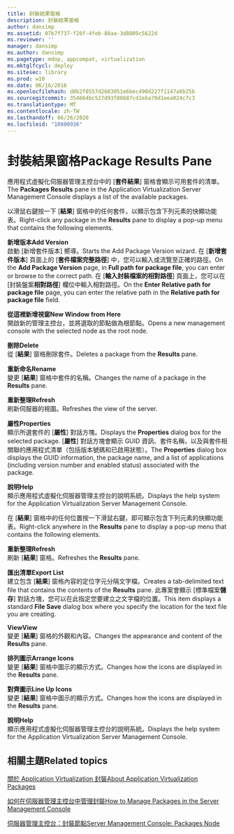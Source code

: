 ```yaml
---
title: 封裝結果窗格
description: 封裝結果窗格
author: dansimp
ms.assetid: 07b7f737-f26f-4feb-88aa-3d8009c5622d
ms.reviewer: ''
manager: dansimp
ms.author: dansimp
ms.pagetype: mdop, appcompat, virtualization
ms.mktglfcycl: deploy
ms.sitesec: library
ms.prod: w10
ms.date: 06/16/2016
ms.openlocfilehash: d8b2f0557d2683051e6bec490d227f1147a8b25b
ms.sourcegitcommit: 354664bc527d93f80687cd2eba70d1eea024c7c3
ms.translationtype: MT
ms.contentlocale: zh-TW
ms.lasthandoff: 06/26/2020
ms.locfileid: "10800936"
---
```

# <span data-ttu-id="be17b-103">封裝結果窗格</span><span class="sxs-lookup"><span data-stu-id="be17b-103">Package Results Pane</span></span>


<span data-ttu-id="be17b-104">應用程式虛擬化伺服器管理主控台中的 [**套件結果**] 窗格會顯示可用套件的清單。</span><span class="sxs-lookup"><span data-stu-id="be17b-104">The **Packages Results** pane in the Application Virtualization Server Management Console displays a list of the available packages.</span></span>

<span data-ttu-id="be17b-105">以滑鼠右鍵按一下 [**結果**] 窗格中的任何套件，以顯示包含下列元素的快顯功能表。</span><span class="sxs-lookup"><span data-stu-id="be17b-105">Right-click any package in the **Results** pane to display a pop-up menu that contains the following elements.</span></span>

<a href="" id="add-version"></a>**<span data-ttu-id="be17b-106">新增版本</span><span class="sxs-lookup"><span data-stu-id="be17b-106">Add Version</span></span>**  
<span data-ttu-id="be17b-107">啟動 [新增套件版本] 嚮導。</span><span class="sxs-lookup"><span data-stu-id="be17b-107">Starts the Add Package Version wizard.</span></span> <span data-ttu-id="be17b-108">在 [**新增套件版本**] 頁面上的 [**套件檔案完整路徑**] 中，您可以輸入或流覽至正確的路徑。</span><span class="sxs-lookup"><span data-stu-id="be17b-108">On the **Add Package Version** page, in **Full path for package file**, you can enter or browse to the correct path.</span></span> <span data-ttu-id="be17b-109">在 [**輸入封裝檔案的相對路徑**] 頁面上，您可以在 [封裝盤案**相對路徑**] 欄位中輸入相對路徑。</span><span class="sxs-lookup"><span data-stu-id="be17b-109">On the **Enter Relative path for package file** page, you can enter the relative path in the **Relative path for package file** field.</span></span>

<a href="" id="new-window-from-here"></a>**<span data-ttu-id="be17b-110">從這裡新增視窗</span><span class="sxs-lookup"><span data-stu-id="be17b-110">New Window from Here</span></span>**  
<span data-ttu-id="be17b-111">開啟新的管理主控台，並將選取的節點做為根節點。</span><span class="sxs-lookup"><span data-stu-id="be17b-111">Opens a new management console with the selected node as the root node.</span></span>

<a href="" id="delete"></a>**<span data-ttu-id="be17b-112">刪除</span><span class="sxs-lookup"><span data-stu-id="be17b-112">Delete</span></span>**  
<span data-ttu-id="be17b-113">從 [**結果**] 窗格刪除套件。</span><span class="sxs-lookup"><span data-stu-id="be17b-113">Deletes a package from the **Results** pane.</span></span>

<a href="" id="rename"></a>**<span data-ttu-id="be17b-114">重新命名</span><span class="sxs-lookup"><span data-stu-id="be17b-114">Rename</span></span>**  
<span data-ttu-id="be17b-115">變更 [**結果**] 窗格中套件的名稱。</span><span class="sxs-lookup"><span data-stu-id="be17b-115">Changes the name of a package in the **Results** pane.</span></span>

<a href="" id="refresh"></a>**<span data-ttu-id="be17b-116">重新整理</span><span class="sxs-lookup"><span data-stu-id="be17b-116">Refresh</span></span>**  
<span data-ttu-id="be17b-117">刷新伺服器的視圖。</span><span class="sxs-lookup"><span data-stu-id="be17b-117">Refreshes the view of the server.</span></span>

<a href="" id="properties"></a>**<span data-ttu-id="be17b-118">屬性</span><span class="sxs-lookup"><span data-stu-id="be17b-118">Properties</span></span>**  
<span data-ttu-id="be17b-119">顯示所選套件的 [**屬性**] 對話方塊。</span><span class="sxs-lookup"><span data-stu-id="be17b-119">Displays the **Properties** dialog box for the selected package.</span></span> <span data-ttu-id="be17b-120">[**屬性**] 對話方塊會顯示 GUID 資訊、套件名稱，以及與套件相關聯的應用程式清單（包括版本號碼和已啟用狀態）。</span><span class="sxs-lookup"><span data-stu-id="be17b-120">The **Properties** dialog box displays the GUID information, the package name, and a list of applications (including version number and enabled status) associated with the package.</span></span>

<a href="" id="help"></a>**<span data-ttu-id="be17b-121">說明</span><span class="sxs-lookup"><span data-stu-id="be17b-121">Help</span></span>**  
<span data-ttu-id="be17b-122">顯示應用程式虛擬化伺服器管理主控台的說明系統。</span><span class="sxs-lookup"><span data-stu-id="be17b-122">Displays the help system for the Application Virtualization Server Management Console.</span></span>

<span data-ttu-id="be17b-123">在 [**結果**] 窗格中的任何位置按一下滑鼠右鍵，即可顯示包含下列元素的快顯功能表。</span><span class="sxs-lookup"><span data-stu-id="be17b-123">Right-click anywhere in the **Results** pane to display a pop-up menu that contains the following elements.</span></span>

<a href="" id="refresh"></a>**<span data-ttu-id="be17b-124">重新整理</span><span class="sxs-lookup"><span data-stu-id="be17b-124">Refresh</span></span>**  
<span data-ttu-id="be17b-125">刷新 [**結果**] 窗格。</span><span class="sxs-lookup"><span data-stu-id="be17b-125">Refreshes the **Results** pane.</span></span>

<a href="" id="export-list"></a>**<span data-ttu-id="be17b-126">匯出清單</span><span class="sxs-lookup"><span data-stu-id="be17b-126">Export List</span></span>**  
<span data-ttu-id="be17b-127">建立包含 [**結果**] 窗格內容的定位字元分隔文字檔。</span><span class="sxs-lookup"><span data-stu-id="be17b-127">Creates a tab-delimited text file that contains the contents of the **Results** pane.</span></span> <span data-ttu-id="be17b-128">此專案會顯示 [標準檔案**儲存**] 對話方塊，您可以在此指定您要建立之文字檔的位置。</span><span class="sxs-lookup"><span data-stu-id="be17b-128">This item displays a standard **File Save** dialog box where you specify the location for the text file you are creating.</span></span>

<a href="" id="view"></a>**<span data-ttu-id="be17b-129">View</span><span class="sxs-lookup"><span data-stu-id="be17b-129">View</span></span>**  
<span data-ttu-id="be17b-130">變更 [**結果**] 窗格的外觀和內容。</span><span class="sxs-lookup"><span data-stu-id="be17b-130">Changes the appearance and content of the **Results** pane.</span></span>

<a href="" id="arrange-icons"></a>**<span data-ttu-id="be17b-131">排列圖示</span><span class="sxs-lookup"><span data-stu-id="be17b-131">Arrange Icons</span></span>**  
<span data-ttu-id="be17b-132">變更 [**結果**] 窗格中圖示的顯示方式。</span><span class="sxs-lookup"><span data-stu-id="be17b-132">Changes how the icons are displayed in the **Results** pane.</span></span>

<a href="" id="line-up-icons"></a>**<span data-ttu-id="be17b-133">對齊圖示</span><span class="sxs-lookup"><span data-stu-id="be17b-133">Line Up Icons</span></span>**  
<span data-ttu-id="be17b-134">變更 [**結果**] 窗格中圖示的顯示方式。</span><span class="sxs-lookup"><span data-stu-id="be17b-134">Changes how the icons are displayed in the **Results** pane.</span></span>

<a href="" id="help"></a>**<span data-ttu-id="be17b-135">說明</span><span class="sxs-lookup"><span data-stu-id="be17b-135">Help</span></span>**  
<span data-ttu-id="be17b-136">顯示應用程式虛擬化伺服器管理主控台的說明系統。</span><span class="sxs-lookup"><span data-stu-id="be17b-136">Displays the help system for the Application Virtualization Server Management Console.</span></span>

## <span data-ttu-id="be17b-137">相關主題</span><span class="sxs-lookup"><span data-stu-id="be17b-137">Related topics</span></span>


[<span data-ttu-id="be17b-138">關於 Application Virtualization 封裝</span><span class="sxs-lookup"><span data-stu-id="be17b-138">About Application Virtualization Packages</span></span>](about-application-virtualization-packages.md)

[<span data-ttu-id="be17b-139">如何在伺服器管理主控台中管理封裝</span><span class="sxs-lookup"><span data-stu-id="be17b-139">How to Manage Packages in the Server Management Console</span></span>](how-to-manage-packages-in-the-server-management-console.md)

[<span data-ttu-id="be17b-140">伺服器管理主控台：封裝節點</span><span class="sxs-lookup"><span data-stu-id="be17b-140">Server Management Console: Packages Node</span></span>](server-management-console-packages-node.md)

 

 





